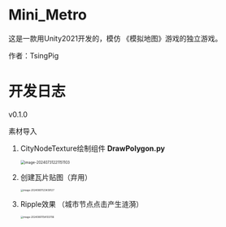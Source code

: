 # Mini_Metro
这是一款用Unity2021开发的，模仿 《模拟地图》游戏的独立游戏。

作者：TsingPig



# 开发日志

v0.1.0

素材导入

1. CityNodeTexture绘制组件 **DrawPolygon.py**

    <img src="C:\Users\TsingPig\AppData\Roaming\Typora\typora-user-images\image-20240731221151103.png" alt="image-20240731221151103" style="zoom:50%;" />

2. 创建瓦片贴图（弃用）

    <img src="C:\Users\TsingPig\AppData\Roaming\Typora\typora-user-images\image-20240801123439127.png" alt="image-20240801123439127" style="zoom:33%;" />

 3. Ripple效果 （城市节点点击产生涟漪）

    <img src="C:\Users\TsingPig\AppData\Roaming\Typora\typora-user-images\image-20240801154103706.png" alt="image-20240801154103706" style="zoom:33%;" />
